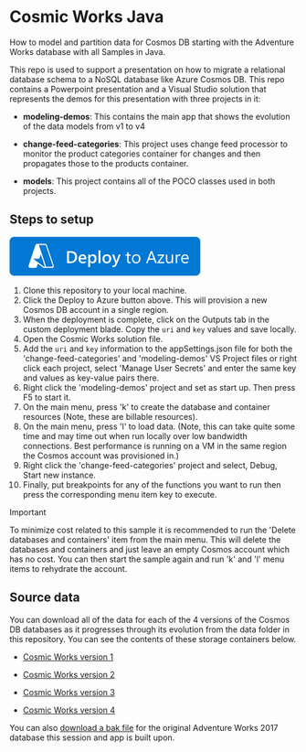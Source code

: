 # Cosmic Works Java
How to model and partition data for Cosmos DB starting with the Adventure Works database with all Samples in Java.

This repo is used to support a presentation on how to migrate a relational database schema to a NoSQL database like Azure Cosmos DB.
This repo contains a Powerpoint presentation and a Visual Studio solution that represents the demos for this presentation with three projects in it:

* **modeling-demos**: This contains the main app that shows the evolution of the data models from v1 to v4

* **change-feed-categories**: This project uses change feed processor to monitor the product categories container for changes and then propagates those to the products container.

* **models**: This project contains all of the POCO classes used in both projects.

## Steps to setup

[![Deploy To Azure](https://raw.githubusercontent.com/Azure/azure-quickstart-templates/master/1-CONTRIBUTION-GUIDE/images/deploytoazure.svg?sanitize=true)](https://portal.azure.com/#create/Microsoft.Template/uri/https%3A%2F%2Fraw.githubusercontent.com%2Fazurecosmosdb%2Fcosmicworks%2Fmaster%2Fazuredeploy.json)

1. Clone this repository to your local machine.
1. Click the Deploy to Azure button above. This will provision a new Cosmos DB account in a single region.
1. When the deployment is complete, click on the Outputs tab in the custom deployment blade. Copy the `uri` and `key` values and save locally.
1. Open the Cosmic Works solution file.
1. Add the `uri` and `key` information to the appSettings.json file for both the 'change-feed-categories' and 'modeling-demos' VS Project files or right click each project, select 'Manage User Secrets' and enter the same key and values as key-value pairs there.
1. Right click the 'modeling-demos' project and set as start up. Then press F5 to start it.
1. On the main menu, press 'k' to create the database and container resources (Note, these are billable resources).
1. On the main menu, press 'l' to load data. (Note, this can take quite some time and may time out when run locally over low bandwidth connections. Best performance is running on a VM in the same region the Cosmos account was provisioned in.)
1. Right click the 'change-feed-categories' project and select, Debug, Start new instance.
1. Finally, put breakpoints for any of the functions you want to run then press the corresponding menu item key to execute.

> [!IMPORTANT]
> To minimize cost related to this sample it is recommended to run the 'Delete databases and containers' item from the main menu. This will delete the databases and containers and just leave an empty Cosmos account which has no cost. You can then start the sample again and run 'k' and  'l' menu items to rehydrate the account.

## Source data

You can download all of the data for each of the 4 versions of the Cosmos DB databases as it progresses through its evolution from the data folder in this repository.
You can see the contents of these storage containers below.

* [Cosmic Works version 1](https://github.com/AzureCosmosDB/CosmicWorks/tree/master/data/cosmic-works-v1)

* [Cosmic Works version 2](https://github.com/AzureCosmosDB/CosmicWorks/tree/master/data/cosmic-works-v2)

* [Cosmic Works version 3](https://github.com/AzureCosmosDB/CosmicWorks/tree/master/data/cosmic-works-v3)

* [Cosmic Works version 4](https://github.com/AzureCosmosDB/CosmicWorks/tree/master/data/cosmic-works-v4)

You can also [download a bak file](https://github.com/AzureCosmosDB/CosmicWorks/tree/master/data/adventure-works-2017) for the original Adventure Works 2017 database this session and app is built upon.

